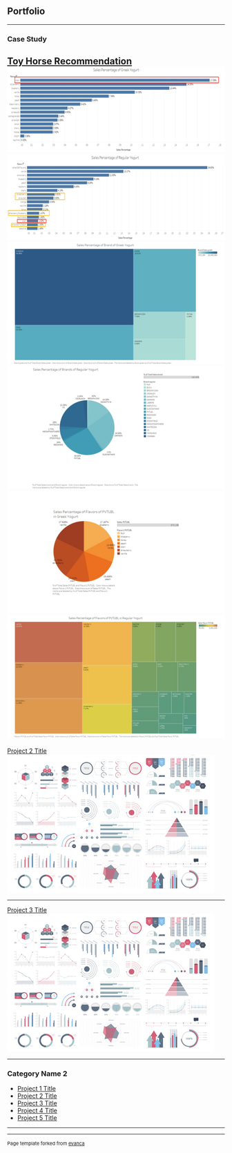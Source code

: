 ## Portfolio

---

### Case Study 

[Toy Horse Recommendation]("Team26-Yogurt-Code.html")
<img src="images/sales percentage of flavors of greek yogurt.png">
<img src="images/sales percentage of flavors of regular yogurt.png">
<img src="images/sales percentage of brand of greek yogurt.jpg">
<img src="images/sales percentage of brands of regular yogurt.jpg">
<img src="images/sales percentage of flavors of PVTLBL in greek yogurt.jpg">
<img src="images/sales percentage of flavors of PVTLBL in regular yogurt.jpg">
---
[Project 2 Title](/pdf/sample_presentation.pdf)
<img src="images/dummy_thumbnail.jpg?raw=true"/>

---
[Project 3 Title](http://example.com/)
<img src="images/dummy_thumbnail.jpg?raw=true"/>

---

### Category Name 2

- [Project 1 Title](http://example.com/)
- [Project 2 Title](http://example.com/)
- [Project 3 Title](http://example.com/)
- [Project 4 Title](http://example.com/)
- [Project 5 Title](http://example.com/)

---




---
<p style="font-size:11px">Page template forked from <a href="https://github.com/evanca/quick-portfolio">evanca</a></p>
<!-- Remove above link if you don't want to attibute -->

